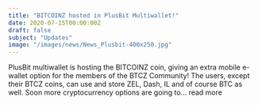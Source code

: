 ```yaml
---
title: "BITCOINZ hosted in PlusBit Multiwallet!"
date: 2020-07-15T00:00:00Z
draft: false
subject: "Updates"
image: "/images/news/News_Plusbit-400x250.jpg"
---
```


PlusBit multiwallet is hosting the BITCOINZ coin, giving an extra mobile e-wallet option for the members of the BTCZ Community! The users, except their BTCZ coins, can use and store ZEL, Dash, IL and of course BTC as well. Soon more cryptocurrency options are going to...
read more
